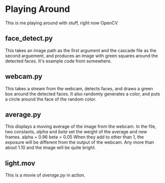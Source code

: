 Playing Around
==============

This is me playing around with stuff, right now OpenCV

## face_detect.py ##

This takes an image path as the first argument and the cascade file as the second arguement, and produces an image with green squares around the detected faces. It's example code from somewhere.

## webcam.py ##

This takes a stream from the webcam, detects faces, and draws a green box around the detected faces. It also randomly generates a color, and puts a circle around the face of the random color.

## average.py ##

This displays a moving average of the image from the webcam. In the file, two constants, *alpha* and *beta* set the weight of the average and new frames.
	alpha = 0.96
    beta = 0.05
When they add to other than 1, the exposure will be different from the output of the webcam. Any more than about 1.10 and the image will be quite bright. 

## light.mov ##

This is a movie of *average.py* in action.


